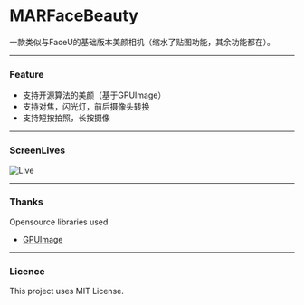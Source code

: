 # MARFaceBeauty

一款类似与FaceU的基础版本美颜相机（缩水了贴图功能，其余功能都在）。

*** 

### Feature

* 支持开源算法的美颜（基于GPUImage）
* 支持对焦，闪光灯，前后摄像头转换
* 支持短按拍照，长按摄像

***

### ScreenLives

![Live](https://github.com/Maru-zhang/MARFaceBeauty/blob/master/GIF/2016-12-12_20_16_29.gif)

*** 

### Thanks

Opensource libraries used
* [GPUImage](https://github.com/BradLarson/GPUImage)


***

### Licence

This project uses MIT License.
